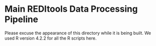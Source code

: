 # Main REDItools Data Processing Pipeline

Please excuse the appearance of this directory while it is being built.
We used R version 4.2.2 for all the R scripts here.
